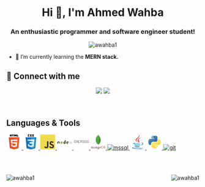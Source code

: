 <h1 align="center">Hi 👋, I'm Ahmed Wahba</h1>
<h3 align="center">An enthusiastic programmer and software engineer student!</h3>

<p align="center">
 <img src="https://badges.pufler.dev/repos/awahba1" alt="awahba1" />
 </p> 
 
- 🌱 I’m currently learning the **MERN stack.**



## 📩 Connect with me
<p align="center">
    <a href="mailto:ahmedheshamwahba@gmail.com" title="Gmail" target="_blank"><img src="https://img.shields.io/badge/gmail-%23F05033.svg?style=for-the-badge&logo=gmail&logoColor=white"/></a>  
    <a href="https://www.linkedin.com/in/ahmed-wahba1/" title="LinkedIn" target="_blank" ><img src="https://img.shields.io/badge/linkedin-%230077B5.svg?style=for-the-badge&logo=linkedin&logoColor=white" /></a>  
</p>
<br>


## Languages & Tools
<p align="left"> <a href="https://www.w3.org/html/" target="_blank" rel="noreferrer"> <img src="https://raw.githubusercontent.com/devicons/devicon/master/icons/html5/html5-original-wordmark.svg" alt="html5" width="40" height="40"/> </a><a href="https://www.w3schools.com/css/" target="_blank" rel="noreferrer"> <img src="https://raw.githubusercontent.com/devicons/devicon/master/icons/css3/css3-original-wordmark.svg" alt="css3" width="40" height="40"/> </a> <a href="https://developer.mozilla.org/en-US/docs/Web/JavaScript" target="_blank" rel="noreferrer"> <img src="https://raw.githubusercontent.com/devicons/devicon/master/icons/javascript/javascript-original.svg" alt="javascript" width="40" height="40"/> </a> <a href="https://nodejs.org" target="_blank" rel="noreferrer"> <img src="https://raw.githubusercontent.com/devicons/devicon/master/icons/nodejs/nodejs-original-wordmark.svg" alt="nodejs" width="40" height="40"/> </a><a href="https://expressjs.com" target="_blank" rel="noreferrer"> <img src="https://raw.githubusercontent.com/devicons/devicon/master/icons/express/express-original-wordmark.svg" alt="express" width="40" height="40"/> </a><a href="https://www.mongodb.com/" target="_blank" rel="noreferrer"> <img src="https://raw.githubusercontent.com/devicons/devicon/master/icons/mongodb/mongodb-original-wordmark.svg" alt="mongodb" width="40" height="40"/> </a> <a href="https://www.microsoft.com/en-us/sql-server" target="_blank" rel="noreferrer"> <img src="https://www.svgrepo.com/show/303229/microsoft-sql-server-logo.svg" alt="mssql" width="40" height="40"/> </a>   <a href="https://www.java.com" target="_blank" rel="noreferrer"> <img src="https://raw.githubusercontent.com/devicons/devicon/master/icons/java/java-original.svg" alt="java" width="40" height="40"/> </a>    <a href="https://www.python.org" target="_blank" rel="noreferrer"> <img src="https://raw.githubusercontent.com/devicons/devicon/master/icons/python/python-original.svg" alt="python" width="40" height="40"/> </a> <a href="https://git-scm.com/" target="_blank" rel="noreferrer"> <img src="https://www.vectorlogo.zone/logos/git-scm/git-scm-icon.svg" alt="git" width="40" height="40"/> </a> </p>


<br><br>
<p>
<img align="left" src="https://github-readme-streak-stats.herokuapp.com/?user=awahba1&theme=algolia" alt="awahba1" />
<img align="right" src="https://github-readme-stats.vercel.app/api/top-langs?username=awahba1&count_private=true&show_icons=true&locale=en&layout=compact&theme=algolia" alt="awahba1" />

</p>




<!-- <a href="https://codeforces.com/profile/https://codeforces.com/profile/awahba" target="blank"><img align="center" src="https://raw.githubusercontent.com/rahuldkjain/github-profile-readme-generator/master/src/images/icons/Social/codeforces.svg" alt="https://codeforces.com/profile/awahba" height="30" width="40" /></a> -->
